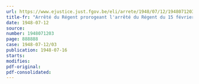 ```yaml
---
url: https://www.ejustice.just.fgov.be/eli/arrete/1948/07/12/1948071203/justel
title-fr: "Arrêté du Régent prorogeant l'arrêté du Régent du 15 février 1946 qui accorde des avances sur traitements ou salaires aux ayants droit des militaires et ouvriers salariés des établissements militaires, prisonniers de guerre non encore rapatriés"
date: 1948-07-12
source:
number: 1948071203
page: 888888
case: 1948-07-12/03
publication: 1948-07-16
starts:
modifies:
pdf-original:
pdf-consolidated:
---
```


